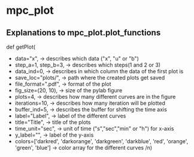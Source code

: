 # mpc_plot

## Explanations to mpc_plot.plot_functions

def getPlot(
 - data="x", -> describes which data ("x", "u" or "b")
 - step_a=1, step_b=3, -> describes which steps(1 and 2 or 3)
 - data_ind=0, -> describes in which column the data of the first plot is 
 - save_loc="plots/", -> path where the created plots get saved 
 - file_format=".pdf", -> format of the plot 
 - fig_size=(20, 10), -> size of the pylab figure
 - plots=4, -> describes how many different curves are in the figure  
 - iterations=10, -> describes how many iteration will be plotted
 - buffer_ind=5, -> describes the buffer for shifting the time axis
 - label="Label", -> label of the different curves
 - title="Title", -> title of the plots
 - time_unit="sec", -> unit of time ("s","sec","min" or "h") for x-axis
 - y_label="", -> label of the y-axis
 - colors=['darkred', 'darkorange', 'darkgreen', 'darkblue', 'red', 'orange', 'green', 'blue'] -> color array for the different curves 
 /n)